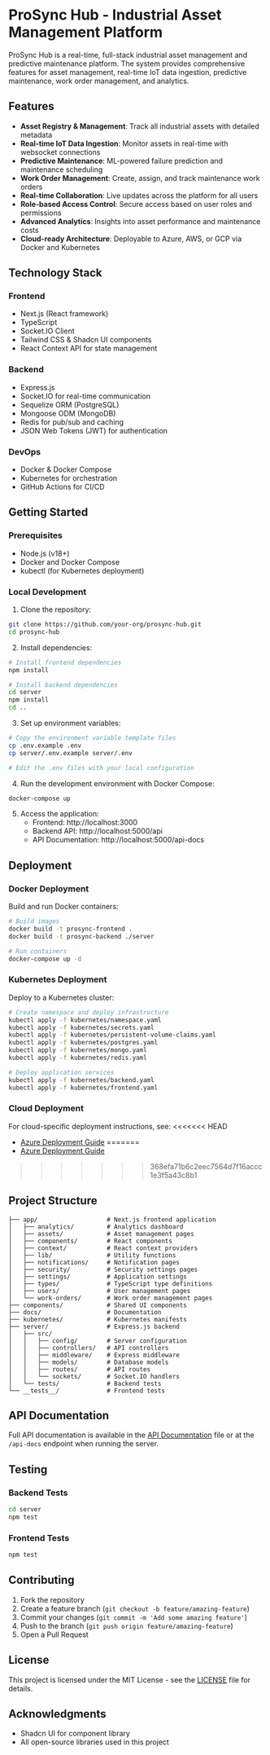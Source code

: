# ProSync Hub - Industrial Asset Management Platform

ProSync Hub is a real-time, full-stack industrial asset management and predictive maintenance platform. The system provides comprehensive features for asset management, real-time IoT data ingestion, predictive maintenance, work order management, and analytics.

## Features

- **Asset Registry & Management**: Track all industrial assets with detailed metadata
- **Real-time IoT Data Ingestion**: Monitor assets in real-time with websocket connections
- **Predictive Maintenance**: ML-powered failure prediction and maintenance scheduling
- **Work Order Management**: Create, assign, and track maintenance work orders
- **Real-time Collaboration**: Live updates across the platform for all users
- **Role-based Access Control**: Secure access based on user roles and permissions
- **Advanced Analytics**: Insights into asset performance and maintenance costs
- **Cloud-ready Architecture**: Deployable to Azure, AWS, or GCP via Docker and Kubernetes

## Technology Stack

### Frontend
- Next.js (React framework)
- TypeScript
- Socket.IO Client
- Tailwind CSS & Shadcn UI components
- React Context API for state management

### Backend
- Express.js
- Socket.IO for real-time communication
- Sequelize ORM (PostgreSQL)
- Mongoose ODM (MongoDB)
- Redis for pub/sub and caching
- JSON Web Tokens (JWT) for authentication

### DevOps
- Docker & Docker Compose
- Kubernetes for orchestration
- GitHub Actions for CI/CD

## Getting Started

### Prerequisites
- Node.js (v18+)
- Docker and Docker Compose
- kubectl (for Kubernetes deployment)

### Local Development

1. Clone the repository:
```bash
git clone https://github.com/your-org/prosync-hub.git
cd prosync-hub
```

2. Install dependencies:
```bash
# Install frontend dependencies
npm install

# Install backend dependencies
cd server
npm install
cd ..
```

3. Set up environment variables:
```bash
# Copy the environment variable template files
cp .env.example .env
cp server/.env.example server/.env

# Edit the .env files with your local configuration
```

4. Run the development environment with Docker Compose:
```bash
docker-compose up
```

5. Access the application:
   - Frontend: http://localhost:3000
   - Backend API: http://localhost:5000/api
   - API Documentation: http://localhost:5000/api-docs

## Deployment

### Docker Deployment
Build and run Docker containers:
```bash
# Build images
docker build -t prosync-frontend .
docker build -t prosync-backend ./server

# Run containers
docker-compose up -d
```

### Kubernetes Deployment
Deploy to a Kubernetes cluster:
```bash
# Create namespace and deploy infrastructure
kubectl apply -f kubernetes/namespace.yaml
kubectl apply -f kubernetes/secrets.yaml
kubectl apply -f kubernetes/persistent-volume-claims.yaml
kubectl apply -f kubernetes/postgres.yaml
kubectl apply -f kubernetes/mongo.yaml
kubectl apply -f kubernetes/redis.yaml

# Deploy application services
kubectl apply -f kubernetes/backend.yaml
kubectl apply -f kubernetes/frontend.yaml
```

### Cloud Deployment

For cloud-specific deployment instructions, see:
<<<<<<< HEAD
- [Azure Deployment Guide](docs/azure-deployment.md)
=======
- [Azure Deployment Guide](docs/azure-deployment-guide.md)
>>>>>>> 368efa71b6c2eec7564d7f16accc1e3f5a43c8b1

## Project Structure

```
├── app/                   # Next.js frontend application
│   ├── analytics/         # Analytics dashboard
│   ├── assets/            # Asset management pages
│   ├── components/        # React components
│   ├── context/           # React context providers
│   ├── lib/               # Utility functions
│   ├── notifications/     # Notification pages
│   ├── security/          # Security settings pages
│   ├── settings/          # Application settings
│   ├── types/             # TypeScript type definitions
│   ├── users/             # User management pages
│   └── work-orders/       # Work order management pages
├── components/            # Shared UI components
├── docs/                  # Documentation
├── kubernetes/            # Kubernetes manifests
├── server/                # Express.js backend
│   ├── src/
│   │   ├── config/        # Server configuration
│   │   ├── controllers/   # API controllers
│   │   ├── middleware/    # Express middleware
│   │   ├── models/        # Database models
│   │   ├── routes/        # API routes
│   │   └── sockets/       # Socket.IO handlers
│   └── tests/             # Backend tests
└── __tests__/             # Frontend tests
```

## API Documentation

Full API documentation is available in the [API Documentation](docs/api-docs.md) file or at the `/api-docs` endpoint when running the server.

## Testing

### Backend Tests
```bash
cd server
npm test
```

### Frontend Tests
```bash
npm test
```

## Contributing

1. Fork the repository
2. Create a feature branch (`git checkout -b feature/amazing-feature`)
3. Commit your changes (`git commit -m 'Add some amazing feature'`)
4. Push to the branch (`git push origin feature/amazing-feature`)
5. Open a Pull Request

## License

This project is licensed under the MIT License - see the [LICENSE](LICENSE) file for details.

## Acknowledgments

- Shadcn UI for component library
- All open-source libraries used in this project

